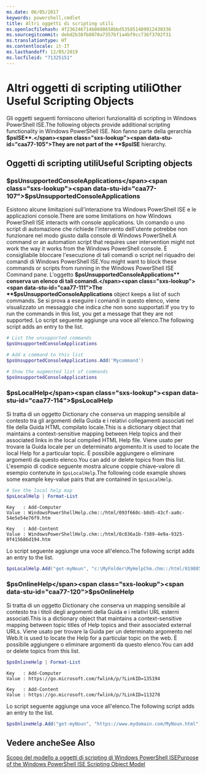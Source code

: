 ```yaml
---
ms.date: 06/05/2017
keywords: powershell,cmdlet
title: Altri oggetti di scripting utili
ms.openlocfilehash: 4f236246714b0608658bbd535851489912430336
ms.sourcegitcommit: debd2b38fb8070a7357bf1a4bf9cc736f3702f31
ms.translationtype: HT
ms.contentlocale: it-IT
ms.lasthandoff: 12/05/2019
ms.locfileid: "71325151"
---
```

# <a name="other-useful-scripting-objects"></a><span data-ttu-id="caa77-103">Altri oggetti di scripting utili</span><span class="sxs-lookup"><span data-stu-id="caa77-103">Other Useful Scripting Objects</span></span>

<span data-ttu-id="caa77-104">Gli oggetti seguenti forniscono ulteriori funzionalità di scripting in Windows PowerShell ISE.</span><span class="sxs-lookup"><span data-stu-id="caa77-104">The following objects provide additional scripting functionality in Windows PowerShell ISE.</span></span> <span data-ttu-id="caa77-105">Non fanno parte della gerarchia **$psISE**.</span><span class="sxs-lookup"><span data-stu-id="caa77-105">They are not part of the **$psISE** hierarchy.</span></span>

## <a name="useful-scripting-objects"></a><span data-ttu-id="caa77-106">Oggetti di scripting utili</span><span class="sxs-lookup"><span data-stu-id="caa77-106">Useful Scripting objects</span></span>

### <a name="psunsupportedconsoleapplications"></a><span data-ttu-id="caa77-107">$psUnsupportedConsoleApplications</span><span class="sxs-lookup"><span data-stu-id="caa77-107">$psUnsupportedConsoleApplications</span></span>

<span data-ttu-id="caa77-108">Esistono alcune limitazioni sull'interazione tra Windows PowerShell ISE e le applicazioni console.</span><span class="sxs-lookup"><span data-stu-id="caa77-108">There are some limitations on how Windows PowerShell ISE interacts with console applications.</span></span> <span data-ttu-id="caa77-109">Un comando o uno script di automazione che richiede l'intervento dell'utente potrebbe non funzionare nel modo giusto dalla console di Windows PowerShell.</span><span class="sxs-lookup"><span data-stu-id="caa77-109">A command or an automation script that requires user intervention might not work the way it works from the Windows PowerShell console.</span></span> <span data-ttu-id="caa77-110">È consigliabile bloccare l'esecuzione di tali comandi o script nel riquadro dei comandi di Windows PowerShell ISE.</span><span class="sxs-lookup"><span data-stu-id="caa77-110">You might want to block these commands or scripts from running in the Windows PowerShell ISE Command pane.</span></span> <span data-ttu-id="caa77-111">L'oggetto **$psUnsupportedConsoleApplications** conserva un elenco di tali comandi.</span><span class="sxs-lookup"><span data-stu-id="caa77-111">The **$psUnsupportedConsoleApplications** object keeps a list of such commands.</span></span> <span data-ttu-id="caa77-112">Se si prova a eseguire i comandi in questo elenco, viene visualizzato un messaggio che indica che non sono supportati.</span><span class="sxs-lookup"><span data-stu-id="caa77-112">If you try to run the commands in this list, you get a message that they are not supported.</span></span> <span data-ttu-id="caa77-113">Lo script seguente aggiunge una voce all'elenco.</span><span class="sxs-lookup"><span data-stu-id="caa77-113">The following script adds an entry to the list.</span></span>

```powershell
# List the unsupported commands
$psUnsupportedConsoleApplications

# Add a command to this list
$psUnsupportedConsoleApplications.Add('Mycommand')

# Show the augmented list of commands
$psUnsupportedConsoleApplications
```

### <a name="pslocalhelp"></a><span data-ttu-id="caa77-114">$psLocalHelp</span><span class="sxs-lookup"><span data-stu-id="caa77-114">$psLocalHelp</span></span>

<span data-ttu-id="caa77-115">Si tratta di un oggetto Dictionary che conserva un mapping sensibile al contesto tra gli argomenti della Guida e i relativi collegamenti associati nel file della Guida HTML compilato locale.</span><span class="sxs-lookup"><span data-stu-id="caa77-115">This is a dictionary object that maintains a context-sensitive mapping between Help topics and their associated links in the local compiled HTML Help file.</span></span> <span data-ttu-id="caa77-116">Viene usato per trovare la Guida locale per un determinato argomento.</span><span class="sxs-lookup"><span data-stu-id="caa77-116">It is used to locate the local Help for a particular topic.</span></span> <span data-ttu-id="caa77-117">È possibile aggiungere o eliminare argomenti da questo elenco.</span><span class="sxs-lookup"><span data-stu-id="caa77-117">You can add or delete topics from this list.</span></span> <span data-ttu-id="caa77-118">L'esempio di codice seguente mostra alcune coppie chiave-valore di esempio contenute in `$psLocalHelp`.</span><span class="sxs-lookup"><span data-stu-id="caa77-118">The following code example shows some example key-value pairs that are contained in `$psLocalHelp`.</span></span>

```powershell
# See the local help map
$psLocalHelp | Format-List
```

```output
Key   : Add-Computer
Value : WindowsPowerShellHelp.chm::/html/093f660c-b8d5-43cf-aa0c-54e5e54e76f9.htm

Key   : Add-Content
Value : WindowsPowerShellHelp.chm::/html/0c836a1b-f389-4e9a-9325-0f415686d194.htm
```

<span data-ttu-id="caa77-119">Lo script seguente aggiunge una voce all'elenco.</span><span class="sxs-lookup"><span data-stu-id="caa77-119">The following script adds an entry to the list.</span></span>

```powershell
$psLocalHelp.Add("get-myNoun", "c:\MyFolder\MyHelpChm.chm::/html/0198854a-1298-57ae-aa0c-87b5e5a84712.htm")
```

### <a name="psonlinehelp"></a><span data-ttu-id="caa77-120">$psOnlineHelp</span><span class="sxs-lookup"><span data-stu-id="caa77-120">$psOnlineHelp</span></span>

<span data-ttu-id="caa77-121">Si tratta di un oggetto Dictionary che conserva un mapping sensibile al contesto tra i titoli degli argomenti della Guida e i relativi URL esterni associati.</span><span class="sxs-lookup"><span data-stu-id="caa77-121">This is a dictionary object that maintains a context-sensitive mapping between topic titles of Help topics and their associated external URLs.</span></span> <span data-ttu-id="caa77-122">Viene usato per trovare la Guida per un determinato argomento nel Web.</span><span class="sxs-lookup"><span data-stu-id="caa77-122">It is used to locate the Help for a particular topic on the web.</span></span> <span data-ttu-id="caa77-123">È possibile aggiungere o eliminare argomenti da questo elenco.</span><span class="sxs-lookup"><span data-stu-id="caa77-123">You can add or delete topics from this list.</span></span>

```powershell
$psOnlineHelp | Format-List
```

```output
Key   : Add-Computer
Value : https://go.microsoft.com/fwlink/p/?LinkID=135194

Key   : Add-Content
Value : https://go.microsoft.com/fwlink/p/?LinkID=113278
```

<span data-ttu-id="caa77-124">Lo script seguente aggiunge una voce all'elenco.</span><span class="sxs-lookup"><span data-stu-id="caa77-124">The following script adds an entry to the list.</span></span>

```powershell
$psOnlineHelp.Add("get-myNoun", "https://www.mydomain.com/MyNoun.html")
```

## <a name="see-also"></a><span data-ttu-id="caa77-125">Vedere anche</span><span class="sxs-lookup"><span data-stu-id="caa77-125">See Also</span></span>

[<span data-ttu-id="caa77-126">Scopo del modello a oggetti di scripting di Windows PowerShell ISE</span><span class="sxs-lookup"><span data-stu-id="caa77-126">Purpose of the Windows PowerShell ISE Scripting Object Model</span></span>](../components/ise/object-model/Purpose-of-the-Windows-PowerShell-ISE-Scripting-Object-Model.md)
